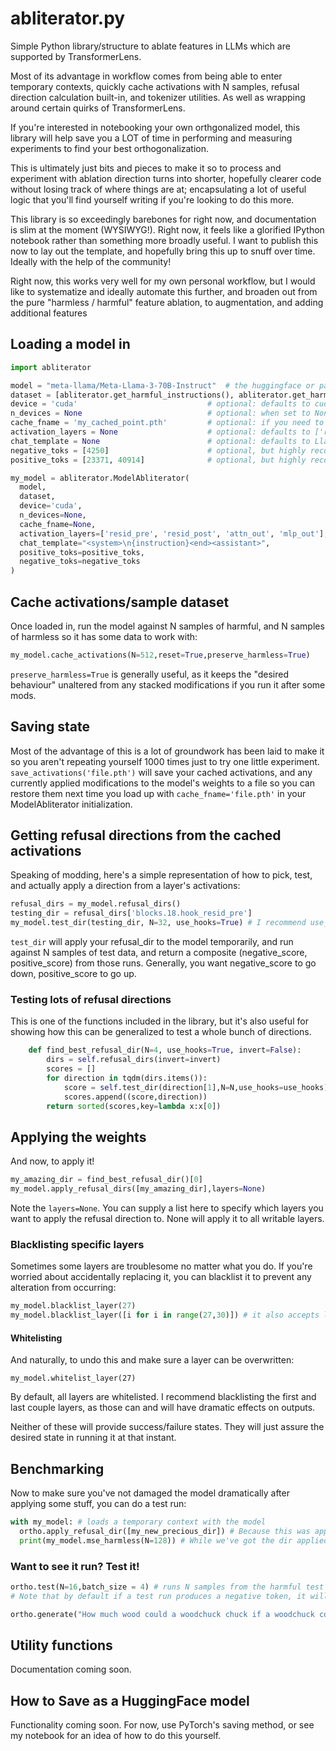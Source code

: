 # abliterator.py
Simple Python library/structure to ablate features in LLMs which are supported by TransformerLens.

Most of its advantage in workflow comes from being able to enter temporary contexts, quickly cache activations with N samples, refusal direction calculation built-in, and tokenizer utilities. As well as wrapping around certain quirks of TransformerLens.

If you're interested in notebooking your own orthgonalized model, this library will help save you a LOT of time in performing and measuring experiments to find your best orthogonalization.

This is ultimately just bits and pieces to make it so to process and experiment with ablation direction turns into shorter, hopefully clearer code without losing track of where things are at; encapsulating a lot of useful logic that you'll find yourself writing if you're looking to do this more.

This library is so exceedingly barebones for right now, and documentation is slim at the moment (WYSIWYG!). Right now, it feels like a glorified IPython notebook rather than something more broadly useful.
I want to publish this now to lay out the template, and hopefully bring this up to snuff over time. Ideally with the help of the community!

Right now, this works very well for my own personal workflow, but I would like to systematize and ideally automate this further, and broaden out from the pure "harmless / harmful" feature ablation, to augmentation, and adding additional features

## Loading a model in
```python
import abliterator

model = "meta-llama/Meta-Llama-3-70B-Instruct"  # the huggingface or path to the model you're interested in loading in
dataset = [abliterator.get_harmful_instructions(), abliterator.get_harmless_instructions()] # datasets to be used for caching and testing, split by harmful/harmless
device = 'cuda'                             # optional: defaults to cuda
n_devices = None                            # optional: when set to None, defaults to `device.cuda.device_count`
cache_fname = 'my_cached_point.pth'         # optional: if you need to save where you left off, you can use `save_activations(filename)` which will write out a file. This is how you load that back in.
activation_layers = None                    # optional: defaults to ['resid_pre', 'resid_mid', 'resid_post'] which are the residual streams. Setting to None will cache ALL activation layer types
chat_template = None                        # optional: defaults to Llama-3 instruction template. You can use a format string e.g. ("<system>{instruction}<end><assistant>") or a custom class with format function -- it just needs an '.format(instruction="")` function. See abliterator.ChatTemplate for a very basic structure.
negative_toks = [4250]                      # optional, but highly recommended: ' cannot' in Llama's tokenizer. Tokens you don't want to be seeing. Defaults to my preset for Llama-3 models
positive_toks = [23371, 40914]              # optional, but highly recommended: ' Sure' and 'Sure' in Llama's tokenizer. Tokens you want to be seeing, basically. Defaults to my preset for Llama-3 models

my_model = abliterator.ModelAbliterator(
  model,
  dataset,
  device='cuda',
  n_devices=None,
  cache_fname=None,
  activation_layers=['resid_pre', 'resid_post', 'attn_out', 'mlp_out'],
  chat_template="<system>\n{instruction}<end><assistant>",
  positive_toks=positive_toks,
  negative_toks=negative_toks
)
```

## Cache activations/sample dataset
Once loaded in, run the model against N samples of harmful, and N samples of harmless so it has some data to work with:
```python
my_model.cache_activations(N=512,reset=True,preserve_harmless=True)
```
`preserve_harmless=True` is generally useful, as it keeps the "desired behaviour" unaltered from any stacked modifications if you run it after some mods.

## Saving state
Most of the advantage of this is a lot of groundwork has been laid to make it so you aren't repeating yourself 1000 times just to try one little experiment.
`save_activations('file.pth')` will save your cached activations, and any currently applied modifications to the model's weights to a file so you can restore them next time you load up with `cache_fname='file.pth'` in your ModelAbliterator initialization.

## Getting refusal directions from the cached activations
Speaking of modding, here's a simple representation of how to pick, test, and actually apply a direction from a layer's activations:
```python
refusal_dirs = my_model.refusal_dirs()
testing_dir = refusal_dirs['blocks.18.hook_resid_pre']
my_model.test_dir(testing_dir, N=32, use_hooks=True) # I recommend use_hooks=True for large models as it can slow things down otherwise, but use_hooks=False can give you more precise scoring to an actual weights modification
```
`test_dir` will apply your refusal_dir to the model temporarily, and run against N samples of test data, and return a composite (negative_score, positive_score) from those runs. Generally, you want negative_score to go down, positive_score to go up.

### Testing lots of refusal directions

This is one of the functions included in the library, but it's also useful for showing how this can be generalized to test a whole bunch of directions.
```python
    def find_best_refusal_dir(N=4, use_hooks=True, invert=False):
        dirs = self.refusal_dirs(invert=invert)
        scores = []
        for direction in tqdm(dirs.items()):
            score = self.test_dir(direction[1],N=N,use_hooks=use_hooks)[0]
            scores.append((score,direction))
        return sorted(scores,key=lambda x:x[0])

```

## Applying the weights

And now, to apply it!
```python
my_amazing_dir = find_best_refusal_dir()[0]
my_model.apply_refusal_dirs([my_amazing_dir],layers=None)
```
Note the `layers=None`. You can supply a list here to specify which layers you want to apply the refusal direction to. None will apply it to all writable layers.

### Blacklisting specific layers
Sometimes some layers are troublesome no matter what you do. If you're worried about accidentally replacing it, you can blacklist it to prevent any alteration from occurring:
```python
my_model.blacklist_layer(27)
my_model.blacklist_layer([i for i in range(27,30)]) # it also accepts lists!
```

#### Whitelisting
And naturally, to undo this and make sure a layer can be overwritten:
```
my_model.whitelist_layer(27)
```
By default, all layers are whitelisted. I recommend blacklisting the first and last couple layers, as those can and will have dramatic effects on outputs.

Neither of these will provide success/failure states. They will just assure the desired state in running it at that instant.

## Benchmarking
Now to make sure you've not damaged the model dramatically after applying some stuff, you can do a test run:
```python
with my_model: # loads a temporary context with the model
  ortho.apply_refusal_dir([my_new_precious_dir]) # Because this was applied in the 'with my_model:', it will be unapplied after coming out.
  print(my_model.mse_harmless(N=128)) # While we've got the dir applied, this tells you the Mean Squared Error using the current cached harmless runs as "ground truth" (loss function, effectively)
```

### Want to see it run? Test it!
```python
ortho.test(N=16,batch_size = 4) # runs N samples from the harmful test set and prints them for the user. Good way to check the model hasn't completely derailed.
# Note that by default if a test run produces a negative token, it will stop the whole batch and move on to the next. (it will show lots of '!!!!' in Llama-3's case, as that's token ID 0)

ortho.generate("How much wood could a woodchuck chuck if a woodchuck could chuck wood?") # runs and prints the prompt!
```

## Utility functions
Documentation coming soon.

## How to Save as a HuggingFace model
Functionality coming soon. For now, use PyTorch's saving method, or see my notebook for an idea of how to do this yourself.

